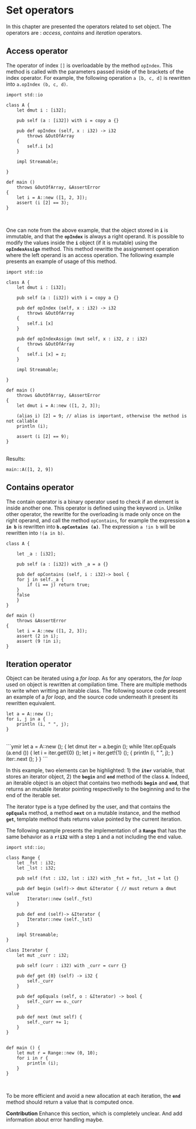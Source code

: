 # Set operators

In this chapter are presented the operators related to set object. The
operators are : *access*, *contains* and *iteration* operators.

## Access operator

The operator of index `[]` is overloadable by the method
`opIndex`. This method is called with the parameters passed inside of
the brackets of the index operator. For example, the following
operation `a [b, c, d]` is rewritten into `a.opIndex (b, c, d)`.

```ymir 
import std::io

class A {
    let dmut i : [i32];
    
    pub self (a : [i32]) with i = copy a {}
    
    pub def opIndex (self, x : i32) -> i32 
		throws &OutOfArray
	{
		self.i [x]
	}

    impl Streamable;
    
}

def main () 
    throws &OutOfArray, &AssertError
{
    let i = A::new ([1, 2, 3]);
    assert (i [2] == 3);
}
```

<br> 

One can note from the above example, that the object stored in **`i`**
is immutable, and that the **`opIndex`** is always a right operand. It
is possible to modify the values inside the **`i`** object (if it is
mutable) using the **`opIndexAssign`** method. This method rewritte
the assignement operation where the left operand is an access
operation. The following example presents an example of usage of this
method.

```ymir
import std::io

class A {
    let dmut i : [i32];
    
    pub self (a : [i32]) with i = copy a {}
    
    pub def opIndex (self, x : i32) -> i32 
		throws &OutOfArray
    {
		self.i [x]
    }

    pub def opIndexAssign (mut self, x : i32, z : i32)
        throws &OutOfArray
    {
        self.i [x] = z;
    }

    impl Streamable;
    
}

def main () 
    throws &OutOfArray, &AssertError
{
    let dmut i = A::new ([1, 2, 3]);

    (alias i) [2] = 9; // alias is important, otherwise the method is not callable
    println (i);
    
    assert (i [2] == 9);
}
```

<br>
Results: 

```
main::A([1, 2, 9])
```

## Contains operator

The contain operator is a binary operator used to check if an element
is inside another one. This operator is defined using the keyword
`in`. Unlike other operator, the rewritte for the overloading is made
only once on the right operand, and call the method `opContains`, for
example the expression **`a in b`** is rewritten into **`b.opContains
(a)`**. The expression `a !in b` will be rewritten into `!(a in b)`.

```ymir
class A {
    
    let _a : [i32];
    
    pub self (a : [i32]) with _a = a {}
    
    pub def opContains (self, i : i32)-> bool {
	for j in self._a {
	    if (i == j) return true;
	}
	false
    }	
}

def main () 
    throws &AssertError
{
    let i = A::new ([1, 2, 3]);
    assert (2 in i);
    assert (9 !in i);
}
```

## Iteration operator

Object can be iterated using a *for loop*. As for any operators, the
*for loop* used on object is rewritten at compilation time. There are
multiple methods to write when writting an iterable class. The
following source code present an example of a *for loop*, and the
source code underneath it present its rewritten equivalent.

```ymir
let a = A::new ();
for i, j in a {
	println (i, " ", j);
}
```

<br>
```ymir
let a = A::new ();
{
	let dmut iter = a.begin ();
	while !iter.opEquals (a.end ()) {
		let i = iter.get!{0} ();
		let j = iter.get!{1} ();
		{
			println (i, " ", j);
		}
		iter:.next ();
	}
}
```

<br>

In this example, two elements can be highlighted: 1) the **`iter`**
variable, that stores an iterator object, 2) the **`begin`** and
**`end`** method of the class **`A`**. Indeed, an iterable object is
an object that contains two methods **`begin`** and **`end`**, that
returns an mutable iterator pointing respectivelly to the beginning
and to the end of the iterable set.

The iterator type is a type defined by the user, and that contains the
**`opEquals`** method, a method **`next`** on a mutable instance, and
the method **`get`**, template method thats returns value pointed by
the current iteration.

The following example presents the implementation of a **`Range`**
that has the same behavior as a **`r!i32`** with a step **`1`** and a
not including the end value.

```ymir
import std::io;

class Range {
    let _fst : i32;
    let _lst : i32;
    
    pub self (fst : i32, lst : i32) with _fst = fst, _lst = lst {}
    
    pub def begin (self)-> dmut &Iterator { // must return a dmut value
		Iterator::new (self._fst)
    }
    
    pub def end (self)-> &Iterator {
		Iterator::new (self._lst)
    }
    
    impl Streamable;
}

class Iterator {
    let mut _curr : i32;
    
    pub self (curr : i32) with _curr = curr {}
    
    pub def get {0} (self) -> i32 {
		self._curr
    }
    
    pub def opEquals (self, o : &Iterator) -> bool {
		self._curr == o._curr
    }

    pub def next (mut self) {
        self._curr += 1;
    }
}


def main () {
    let mut r = Range::new (0, 10);
    for i in r {
		println (i);
    }
}
```

<br>

To be more efficient and avoid a new allocation at each iteration, the
**`end`** method should return a value that is computed once.

**Contribution** Enhance this section, which is completely
unclear. And add information about error handling maybe.
